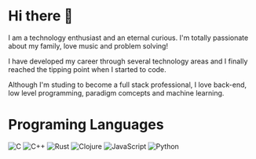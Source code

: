 # Hi there 🤚

I am a technology enthusiast and an eternal curious. I'm totally passionate about my family, love music and problem solving!

I have developed my career through several technology areas and I finally reached the tipping point when I started to code.

Although I'm studing to become a full stack professional, I love back-end, low level programming, paradigm comcepts and machine learning.

# Programing Languages

![C](https://img.shields.io/badge/-C-blue?logo=c&logoColor=white) ![C++](https://img.shields.io/badge/-C++-00599C?logo=cplusplus&logoColor=white) ![Rust](https://img.shields.io/badge/-Rust-black?logo=rust&logoColor=white) ![Clojure](https://img.shields.io/badge/-Clojure-green?logo=clojure&logoColor=white) ![JavaScript](https://img.shields.io/badge/-JavaScript-yellow?logo=javascript&logoColor=white) ![Python](https://img.shields.io/badge/-Python-blue?logo=python&logoColor=white)

